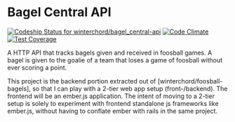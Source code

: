 # Bagel Central API

[![Codeship Status for winterchord/bagel_central-api](https://codeship.com/projects/55ff50e0-0a83-0133-0d8e-269fed99bda5/status?branch=master)](https://codeship.com/projects/90699)
[![Code Climate](https://codeclimate.com/github/winterchord/bagel_central-api/badges/gpa.svg)](https://codeclimate.com/github/winterchord/bagel_central-api)
[![Test Coverage](https://codeclimate.com/github/winterchord/bagel_central-api/badges/coverage.svg)](https://codeclimate.com/github/winterchord/bagel_central-api/coverage)

A HTTP API that tracks bagels given and received in foosball games. A bagel is given to the goalie of a team that loses a game of foosball without ever scoring a point.

This project is the backend portion extracted out of [winterchord/foosball-bagels], so that I can play with a 2-tier web app setup (front-/backend). The frontend will be an ember.js application. The intent of moving to a 2-tier setup is solely to experiment with frontend standalone js frameworks like ember.js, without having to conflate ember with rails in the same project.
